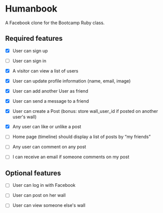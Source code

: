 
# Humanbook

A Facebook clone for the Bootcamp Ruby class.


## Required features

- [x] User can sign up
- [ ] User can sign in
- [x] A visitor can view a list of users
- [X] User can update profile information (name, email, image)
- [X] User can add another User as friend
- [X] User can send a message to a friend
- [x] User can create a Post (bonus: store wall_user_id if posted on another user's wall)
- [x] Any user can like or unlike a post
- [ ] Home page (timeline) should display a list of posts by “my friends”
- [ ] Any user can comment on any post
- [ ] I can receive an email if someone comments on my post




## Optional features

- [ ] User can log in with Facebook
- [ ] User can post on her wall
- [ ] User can view someone else's wall




